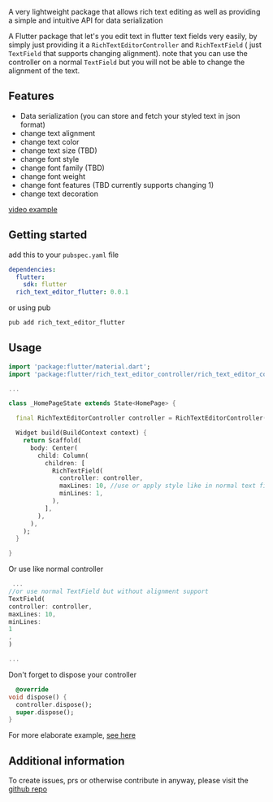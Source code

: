 A very lightweight package that allows rich text editing as well as providing a simple and intuitive
API for data serialization

A Flutter package that let's you edit text in flutter text fields very easily, by
simply just providing it a ```RichTextEditorController``` and ```RichTextField``` (
just ```TextField``` that supports changing alignment).
note that you can use the controller on a normal ```TextField``` but you will not be able to change
the alignment of the text.

## Features

- Data serialization (you can store and fetch your styled text in json format)
- change text alignment
- change text color
- change text size (TBD)
- change font style
- change font family (TBD)
- change font weight
- change font features (TBD currently supports changing 1)
- change text decoration

[video example](https://user-images.githubusercontent.com/89414401/230739943-845d77cd-60df-4d90-ba5a-1c9d14634695.mov)

## Getting started

add this to your ```pubspec.yaml``` file

```yaml
dependencies:
  flutter:
    sdk: flutter
  rich_text_editor_flutter: 0.0.1
```

or
using pub

```bash
pub add rich_text_editor_flutter
```

## Usage

```dart
import 'package:flutter/material.dart';
import 'package:flutter/rich_text_editor_controller/rich_text_editor_controller.dart';

...

class _HomePageState extends State<HomePage> {

  final RichTextEditorController controller = RichTextEditorController();

  Widget build(BuildContext context) {
    return Scaffold(
      body: Center(
        child: Column(
          children: [
            RichTextField(
              controller: controller,
              maxLines: 10, //use or apply style like in normal text fields
              minLines: 1,
            ),
          ],
        ),
      ),
    );
  }

}

```

Or use like normal controller

```dart
 ...
//or use normal TextField but without alignment support
TextField(
controller: controller,
maxLines: 10,
minLines:
1
,
)

...
```

Don't forget to dispose your controller

```dart
  @override
void dispose() {
  controller.dispose();
  super.dispose();
}
```

For more elaborate example, [see here](https://github.com/folaoluwafemi/rich_text_editor_controller_example)

## Additional information

To create issues, prs or otherwise contribute in anyway, please visit
the [github repo](https://github.com/folaoluwafemi/rich_text_editor_controller)

